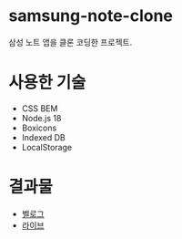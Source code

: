 # samsung-note-clone
삼성 노트 앱을 클론 코딩한 프로젝트.

# 사용한 기술
* CSS BEM
* Node.js 18
* Boxicons
* Indexed DB
* LocalStorage
 
# 결과물
* [벨로그](https://velog.io/@ehdgus8054/%EC%82%BC%EC%84%B1-%EB%85%B8%ED%8A%B8-%ED%81%B4%EB%A1%A0)
* [라이브](https://main--incredible-truffle-fb8504.netlify.app/)
